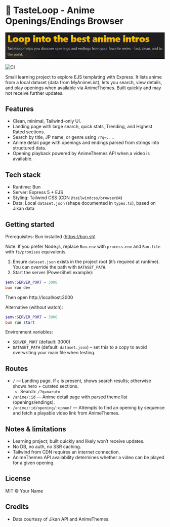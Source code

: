 # 🍜 TasteLoop - Anime Openings/Endings Browser
![Header](.github/header.png)

![CI](https://github.com/unloopedmido/tasteloop/actions/workflows/ci.yml/badge.svg)

Small learning project to explore EJS templating with Express. It lists anime from a local dataset (data from MyAnimeList), lets you search, view details, and play openings when available via AnimeThemes. Built quickly and may not receive further updates.

## Features
- Clean, minimal, Tailwind-only UI.
- Landing page with large search, quick stats, Trending, and Highest Rated sections.
- Search by title, JP name, or genre using `/?q=...`.
- Anime detail page with openings and endings parsed from strings into structured data.
- Opening playback powered by AnimeThemes API when a video is available.

## Tech stack
- Runtime: Bun
- Server: Express 5 + EJS
- Styling: Tailwind CSS (CDN `@tailwindcss/browser@4`)
- Data: Local `dataset.json` (shape documented in `types.ts`), based on Jikan data

## Getting started

Prerequisites: Bun installed (https://bun.sh)

Note: If you prefer Node.js, replace `Bun.env` with `process.env` and `Bun.file` with `fs/promises` equivalents.

1) Ensure `dataset.json` exists in the project root (it’s required at runtime). You can override the path with `DATASET_PATH`.
2) Start the server (PowerShell example):

```powershell
$env:SERVER_PORT = 3000
bun run dev
```

Then open http://localhost:3000

Alternative (without watch):

```powershell
$env:SERVER_PORT = 3000
bun run start
```

Environment variables:
- `SERVER_PORT` (default: 3000)
- `DATASET_PATH` (default: `dataset.json`) – set this to a copy to avoid overwriting your main file when testing.

## Routes
- `/` — Landing page. If `q` is present, shows search results; otherwise shows hero + curated sections.
	- Search: `/?q=naruto`
- `/anime/:id` — Anime detail page with parsed theme list (openings/endings).
- `/anime/:id/opening/:opnum?` — Attempts to find an opening by sequence and fetch a playable video link from AnimeThemes.

## Notes & limitations
- Learning project; built quickly and likely won’t receive updates.
- No DB, no auth, no SSR caching.
- Tailwind from CDN requires an internet connection.
- AnimeThemes API availability determines whether a video can be played for a given opening.

## License

MIT © Your Name

## Credits
- Data courtesy of Jikan API and AnimeThemes.
